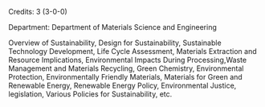 Credits: 3 (3-0-0)

Department: Department of Materials Science and Engineering

Overview of Sustainability, Design for Sustainability, Sustainable Technology Development, Life Cycle Assessment, Materials Extraction and Resource Implications, Environmental Impacts During Processing,Waste Management and Materials Recycling, Green Chemistry, Environmental Protection, Environmentally Friendly Materials, Materials for Green and Renewable Energy, Renewable Energy Policy, Environmental Justice, legislation, Various Policies for Sustainability, etc.